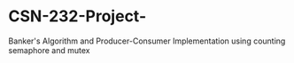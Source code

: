 # CSN-232-Project-
Banker's Algorithm and Producer-Consumer Implementation using counting semaphore and mutex
